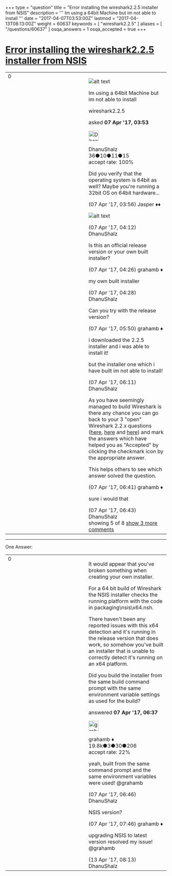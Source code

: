 +++
type = "question"
title = "Error installing the wireshark2.2.5 installer from NSIS"
description = ''' Im using a 64bit Machine but im not able to install '''
date = "2017-04-07T03:53:00Z"
lastmod = "2017-04-13T08:13:00Z"
weight = 60637
keywords = [ "wireshark2.2.5" ]
aliases = [ "/questions/60637" ]
osqa_answers = 1
osqa_accepted = true
+++

<div class="headNormal">

# [Error installing the wireshark2.2.5 installer from NSIS](/questions/60637/error-installing-the-wireshark225-installer-from-nsis)

</div>

<div id="main-body">

<div id="askform">

<table id="question-table" style="width:100%;"><colgroup><col style="width: 50%" /><col style="width: 50%" /></colgroup><tbody><tr class="odd"><td style="width: 30px; vertical-align: top"><div class="vote-buttons"><span id="post-60637-upvote" class="ajax-command post-vote up" rel="nofollow" title="I like this post (click again to cancel)"> </span><div id="post-60637-score" class="post-score" title="current number of votes">0</div><span id="post-60637-downvote" class="ajax-command post-vote down" rel="nofollow" title="I dont like this post (click again to cancel)"> </span> <span id="favorite-mark" class="ajax-command favorite-mark" rel="nofollow" title="mark/unmark this question as favorite (click again to cancel)"> </span><div id="favorite-count" class="favorite-count"></div></div></td><td><div id="item-right"><div class="question-body"><p><img src="https://osqa-ask.wireshark.org/upfiles/error.JPG" alt="alt text" /></p><p>Im using a 64bit Machine but im not able to install</p></div><div id="question-tags" class="tags-container tags"><span class="post-tag tag-link-wireshark2.2.5" rel="tag" title="see questions tagged &#39;wireshark2.2.5&#39;">wireshark2.2.5</span></div><div id="question-controls" class="post-controls"></div><div class="post-update-info-container"><div class="post-update-info post-update-info-user"><p>asked <strong>07 Apr '17, 03:53</strong></p><img src="https://secure.gravatar.com/avatar/600778689935688cd4eaaa966e880cae?s=32&amp;d=identicon&amp;r=g" class="gravatar" width="32" height="32" alt="DhanuShalz&#39;s gravatar image" /><p><span>DhanuShalz</span><br />
<span class="score" title="36 reputation points">36</span><span title="10 badges"><span class="badge1">●</span><span class="badgecount">10</span></span><span title="11 badges"><span class="silver">●</span><span class="badgecount">11</span></span><span title="15 badges"><span class="bronze">●</span><span class="badgecount">15</span></span><br />
<span class="accept_rate" title="Rate of the user&#39;s accepted answers">accept rate:</span> <span title="DhanuShalz has one accepted answer">100%</span></p></img></div></div><div id="comments-container-60637" class="comments-container"><span id="60639"></span><div id="comment-60639" class="comment"><div id="post-60639-score" class="comment-score"></div><div class="comment-text"><p>Did you verify that the operating system is 64bit as well? Maybe you're running a 32bit OS on 64bit hardware...</p></div><div id="comment-60639-info" class="comment-info"><span class="comment-age">(07 Apr '17, 03:56)</span> <span class="comment-user userinfo">Jasper ♦♦</span></div></div><span id="60641"></span><div id="comment-60641" class="comment"><div id="post-60641-score" class="comment-score"></div><div class="comment-text"><p><img src="https://osqa-ask.wireshark.org/upfiles/Captureqewfewf_k0onjy4.JPG" alt="alt text" /></p></div><div id="comment-60641-info" class="comment-info"><span class="comment-age">(07 Apr '17, 04:12)</span> <span class="comment-user userinfo">DhanuShalz</span></div></div><span id="60642"></span><div id="comment-60642" class="comment"><div id="post-60642-score" class="comment-score"></div><div class="comment-text"><p>Is this an official release version or your own built installer?</p></div><div id="comment-60642-info" class="comment-info"><span class="comment-age">(07 Apr '17, 04:26)</span> <span class="comment-user userinfo">grahamb ♦</span></div></div><span id="60643"></span><div id="comment-60643" class="comment"><div id="post-60643-score" class="comment-score"></div><div class="comment-text"><p>my own built installer</p></div><div id="comment-60643-info" class="comment-info"><span class="comment-age">(07 Apr '17, 04:28)</span> <span class="comment-user userinfo">DhanuShalz</span></div></div><span id="60646"></span><div id="comment-60646" class="comment"><div id="post-60646-score" class="comment-score"></div><div class="comment-text"><p>Can you try with the release version?</p></div><div id="comment-60646-info" class="comment-info"><span class="comment-age">(07 Apr '17, 05:50)</span> <span class="comment-user userinfo">grahamb ♦</span></div></div><span id="60647"></span><div id="comment-60647" class="comment not_top_scorer"><div id="post-60647-score" class="comment-score"></div><div class="comment-text"><p>i downloaded the 2.2.5 installer and i was able to install it!</p><p>but the installer one which i have built im not able to install!</p></div><div id="comment-60647-info" class="comment-info"><span class="comment-age">(07 Apr '17, 06:11)</span> <span class="comment-user userinfo">DhanuShalz</span></div></div><span id="60649"></span><div id="comment-60649" class="comment not_top_scorer"><div id="post-60649-score" class="comment-score"></div><div class="comment-text"><p>As you have seemingly managed to build Wireshark is there any chance you can go back to your 3 "open" Wireshark 2.2.x questions (<a href="https://ask.wireshark.org/questions/60106/nmake-fatal-error-u1052-file-makefilenmake-not-found">here</a>, <a href="https://ask.wireshark.org/questions/60305/wireshark-225-build-errors">here</a> and <a href="https://ask.wireshark.org/questions/60469/error-msb3073-building-wireshark-225">here</a>) and mark the answers which have helped you as "Accepted" by clicking the checkmark icon by the appropriate answer.</p><p>This helps others to see which answer solved the question.</p></div><div id="comment-60649-info" class="comment-info"><span class="comment-age">(07 Apr '17, 06:41)</span> <span class="comment-user userinfo">grahamb ♦</span></div></div><span id="60650"></span><div id="comment-60650" class="comment not_top_scorer"><div id="post-60650-score" class="comment-score"></div><div class="comment-text"><p>sure i would that</p></div><div id="comment-60650-info" class="comment-info"><span class="comment-age">(07 Apr '17, 06:43)</span> <span class="comment-user userinfo">DhanuShalz</span></div></div></div><div id="comment-tools-60637" class="comment-tools"><span class="comments-showing"> showing 5 of 8 </span> <a href="#" class="show-all-comments-link">show 3 more comments</a></div><div class="clear"></div><div id="comment-60637-form-container" class="comment-form-container"></div><div class="clear"></div></div></td></tr></tbody></table>

------------------------------------------------------------------------

<div class="tabBar">

<span id="sort-top"></span>

<div class="headQuestions">

One Answer:

</div>

</div>

<span id="60648"></span>

<div id="answer-container-60648" class="answer accepted-answer">

<table style="width:100%;"><colgroup><col style="width: 50%" /><col style="width: 50%" /></colgroup><tbody><tr class="odd"><td style="width: 30px; vertical-align: top"><div class="vote-buttons"><span id="post-60648-upvote" class="ajax-command post-vote up" rel="nofollow" title="I like this post (click again to cancel)"> </span><div id="post-60648-score" class="post-score" title="current number of votes">0</div><span id="post-60648-downvote" class="ajax-command post-vote down" rel="nofollow" title="I dont like this post (click again to cancel)"> </span> <span class="accept-answer on" rel="nofollow" title="DhanuShalz has selected this answer as the correct answer"> </span></div></td><td><div class="item-right"><div class="answer-body"><p>It would appear that you've broken something when creating your own installer.</p><p>For a 64 bit build of Wireshark the NSIS installer checks the running platform with the code in packaging\nsis\x64.nsh.</p><p>There haven't been any reported issues with this x64 detection and it's running in the release version that does work, so somehow you've built an installer that is unable to correctly detect it's running on an x64 platform.</p><p>Did you build the installer from the same build command prompt with the same environment variable settings as used for the build?</p></div><div class="answer-controls post-controls"></div><div class="post-update-info-container"><div class="post-update-info post-update-info-user"><p>answered <strong>07 Apr '17, 06:37</strong></p><img src="https://secure.gravatar.com/avatar/d2a7e24ca66604c749c7c88c1da8ff78?s=32&amp;d=identicon&amp;r=g" class="gravatar" width="32" height="32" alt="grahamb&#39;s gravatar image" /><p><span>grahamb ♦</span><br />
<span class="score" title="19834 reputation points"><span>19.8k</span></span><span title="3 badges"><span class="badge1">●</span><span class="badgecount">3</span></span><span title="30 badges"><span class="silver">●</span><span class="badgecount">30</span></span><span title="206 badges"><span class="bronze">●</span><span class="badgecount">206</span></span><br />
<span class="accept_rate" title="Rate of the user&#39;s accepted answers">accept rate:</span> <span title="grahamb has 274 accepted answers">22%</span></p></img></div></div><div id="comments-container-60648" class="comments-container"><span id="60652"></span><div id="comment-60652" class="comment"><div id="post-60652-score" class="comment-score"></div><div class="comment-text"><p>yeah, built from the same command prompt and the same environment variables were used! <span></span><span>@grahamb</span></p></div><div id="comment-60652-info" class="comment-info"><span class="comment-age">(07 Apr '17, 06:46)</span> <span class="comment-user userinfo">DhanuShalz</span></div></div><span id="60654"></span><div id="comment-60654" class="comment"><div id="post-60654-score" class="comment-score"></div><div class="comment-text"><p>NSIS version?</p></div><div id="comment-60654-info" class="comment-info"><span class="comment-age">(07 Apr '17, 07:46)</span> <span class="comment-user userinfo">grahamb ♦</span></div></div><span id="60805"></span><div id="comment-60805" class="comment"><div id="post-60805-score" class="comment-score"></div><div class="comment-text"><p>upgrading NSIS to latest version resolved my issue! <span>@grahamb</span></p></div><div id="comment-60805-info" class="comment-info"><span class="comment-age">(13 Apr '17, 08:13)</span> <span class="comment-user userinfo">DhanuShalz</span></div></div></div><div id="comment-tools-60648" class="comment-tools"></div><div class="clear"></div><div id="comment-60648-form-container" class="comment-form-container"></div><div class="clear"></div></div></td></tr></tbody></table>

</div>

<div class="paginator-container-left">

</div>

</div>

</div>

